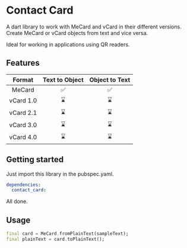# Contact Card

A dart library to work with MeCard and vCard in their different versions. Create MeCard or vCard objects from text and vice versa.

Ideal for working in applications using QR readers.

## Features

| Format    | Text to Object | Object to Text |
|:---------:|:--------------:|:--------------:|
| MeCard    |       ✅       |       ✅       |
| vCard 1.0 |       ⌛       |       ⌛       |
| vCard 2.1 |       ⌛       |       ⌛       |
| vCard 3.0 |       ⌛       |       ⌛       |
| vCard 4.0 |       ⌛       |       ⌛       |

## Getting started

Just import this library in the pubspec.yaml.

```yaml
dependencies:
  contact_card:
```

All done.

## Usage

```dart
final card = MeCard.fromPlainText(sampleText);
final plainText = card.toPlainText();
```

